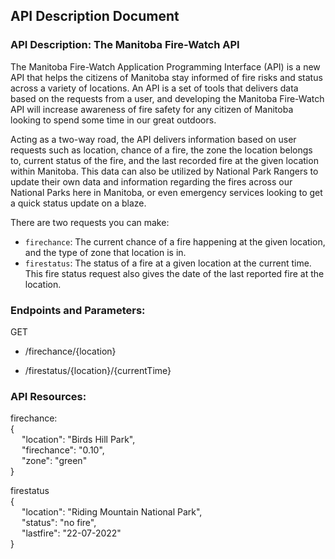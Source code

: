 ## API Description Document
### API Description: The Manitoba Fire-Watch API
The Manitoba Fire-Watch Application Programming Interface (API) is a new API that helps the citizens of Manitoba stay informed of fire risks and status across a variety of locations. An API is a set of tools that delivers data based on the requests from a user, and developing the Manitoba Fire-Watch API will increase awareness of fire safety for any citizen of Manitoba looking to spend some time in our great outdoors. 
  
Acting as a two-way road, the API delivers information based on user requests such as location, chance of a fire, the zone the location belongs to, current status of the fire, and the last recorded fire at the given location within Manitoba. This data can also be utilized by National Park Rangers to update their own data and information regarding the fires across our National Parks here in Manitoba, or even emergency services looking to get a quick status update on a blaze.  
  
There are two requests you can make:   
- ```firechance```: The current chance of a fire happening at the given location, and the type of zone that location is in.   
- ```firestatus```: The status of a fire at a given location at the current time. This fire status request also gives the date of the last reported fire at the location.  

### Endpoints and Parameters:
GET
- /firechance/{location}

- /firestatus/{location}/{currentTime}

### API Resources:
firechance:  
{  
&emsp; "location": "Birds Hill Park",  
&emsp; "firechance": "0.10",  
&emsp; "zone": "green"  
}  
  
firestatus  
{  
&emsp; "location": "Riding Mountain National Park",  
&emsp; "status": "no fire",  
&emsp; "lastfire": "22-07-2022"  
}